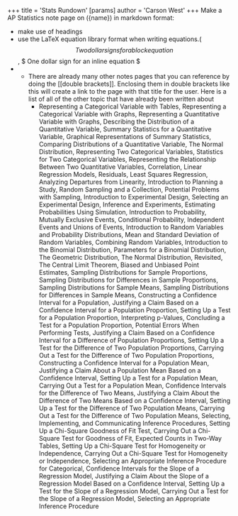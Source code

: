 +++
 title = 'Stats Rundown'
[params]
	author = 'Carson West'
+++
Make a AP Statistics note page on ({name}) in markdown format:
- make use of headings
- use the LaTeX equation library format when writing equations.( $$ Two dollar signs for a block equation $$ ,  $ One dollar sign for an inline equation $ 
- - There are already many other notes pages that you can reference by doing the [[double brackets]]. Enclosing them in double brackets like this will create a link to the page with that title for the user. Here is a list of all of the other topic that have already been written about
	- Representing a Categorical Variable with Tables, Representing a Categorical Variable with Graphs, Representing a Quantitative Variable with Graphs, Describing the Distribution of a Quantitative Variable, Summary Statistics for a Quantitative Variable, Graphical Representations of Summary Statistics, Comparing Distributions of a Quantitative Variable, The Normal Distribution, Representing Two Categorical Variables, Statistics for Two Categorical Variables, Representing the Relationship Between Two Quantitative Variables, Correlation, Linear Regression Models, Residuals, Least Squares Regression, Analyzing Departures from Linearity, Introduction to Planning a Study, Random Sampling and a Collection, Potential Problems with Sampling, Introduction to Experimental Design, Selecting an Experimental Design, Inference and Experiments, Estimating Probabilities Using Simulation, Introduction to Probability, Mutually Exclusive Events, Conditional Probability, Independent Events and Unions of Events, Introduction to Random Variables and Probability Distributions, Mean and Standard Deviation of Random Variables, Combining Random Variables, Introduction to the Binomial Distribution, Parameters for a Binomial Distribution, The Geometric Distribution, The Normal Distribution, Revisited, The Central Limit Theorem, Biased and Unbiased Point Estimates, Sampling Distributions for Sample Proportions, Sampling Distributions for Differences in Sample Proportions, Sampling Distributions for Sample Means, Sampling Distributions for Differences in Sample Means, Constructing a Confidence Interval for a Population, Justifying a Claim Based on a Confidence Interval for a Population Proportion, Setting Up a Test for a Population Proportion, Interpreting p-Values, Concluding a Test for a Population Proportion, Potential Errors When Performing Tests, Justifying a Claim Based on a Confidence Interval for a Difference of Population Proportions, Setting Up a Test for the Difference of Two Population Proportions, Carrying Out a Test for the Difference of Two Population Proportions, Constructing a Confidence Interval for a Population Mean, Justifying a Claim About a Population Mean Based on a Confidence Interval, Setting Up a Test for a Population Mean, Carrying Out a Test for a Population Mean, Confidence Intervals for the Difference of Two Means, Justifying a Claim About the Difference of Two Means Based on a Confidence Interval, Setting Up a Test for the Difference of Two Population Means, Carrying Out a Test for the Difference of Two Population Means, Selecting, Implementing, and Communicating Inference Procedures, Setting Up a Chi-Square Goodness of Fit Test, Carrying Out a Chi-Square Test for Goodness of Fit, Expected Counts in Two-Way Tables, Setting Up a Chi-Square Test for Homogeneity or Independence, Carrying Out a Chi-Square Test for Homogeneity or Independence, Selecting an Appropriate Inference Procedure for Categorical, Confidence Intervals for the Slope of a Regression Model, Justifying a Claim About the Slope of a Regression Model Based on a Confidence Interval, Setting Up a Test for the Slope of a Regression Model, Carrying Out a Test for the Slope of a Regression Model, Selecting an Appropriate Inference Procedure